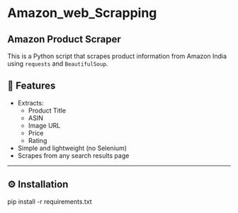 # Amazon_web_Scrapping
## Amazon Product Scraper

This is a Python script that scrapes product information from Amazon India using `requests` and `BeautifulSoup`.

## 📌 Features

- Extracts:
  - Product Title
  - ASIN
  - Image URL
  - Price
  - Rating
- Simple and lightweight (no Selenium)
- Scrapes from any search results page
---

## ⚙️ Installation
pip install -r requirements.txt
